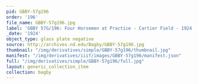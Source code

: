 ```yaml
---
pid: GBBY-57g196
order: '196'
file_name: GBBY-57g196.jpg
label: 'GBBY 57G/196: Four Horsemen at Practice - Cartier Field - 1924'
_date: '1924'
object_type: glass plate negative
source: http://archives.nd.edu/Bagby/GBBY-57g196.jpg
thumbnail: "/img/derivatives/simple/GBBY-57g196/thumbnail.jpg"
manifest: "/img/derivatives/iiif/images/GBBY-57g196/manifest.json"
full: "/img/derivatives/simple/GBBY-57g196/full.jpg"
layout: generic_collection_item
collection: bagby
---
```

